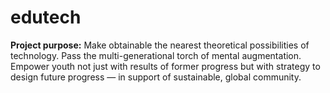# edutech
__Project purpose:__ Make obtainable the nearest theoretical possibilities of technology. Pass the multi-generational torch of mental augmentation. Empower youth not just with results of former progress but with strategy to design future progress — in support of sustainable, global community.
